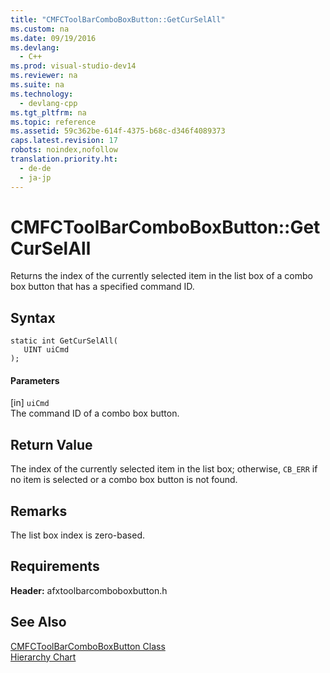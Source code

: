 ```yaml
---
title: "CMFCToolBarComboBoxButton::GetCurSelAll"
ms.custom: na
ms.date: 09/19/2016
ms.devlang: 
  - C++
ms.prod: visual-studio-dev14
ms.reviewer: na
ms.suite: na
ms.technology: 
  - devlang-cpp
ms.tgt_pltfrm: na
ms.topic: reference
ms.assetid: 59c362be-614f-4375-b68c-d346f4089373
caps.latest.revision: 17
robots: noindex,nofollow
translation.priority.ht: 
  - de-de
  - ja-jp
---
```

# CMFCToolBarComboBoxButton::GetCurSelAll
Returns the index of the currently selected item in the list box of a combo box button that has a specified command ID.  
  
## Syntax  
  
```  
static int GetCurSelAll(  
   UINT uiCmd   
);  
```  
  
#### Parameters  
 [in] `uiCmd`  
 The command ID of a combo box button.  
  
## Return Value  
 The index of the currently selected item in the list box; otherwise, `CB_ERR` if no item is selected or a combo box button is not found.  
  
## Remarks  
 The list box index is zero-based.  
  
## Requirements  
 **Header:** afxtoolbarcomboboxbutton.h  
  
## See Also  
 [CMFCToolBarComboBoxButton Class](../vs140/CMFCToolBarComboBoxButton-Class.md)   
 [Hierarchy Chart](../vs140/Hierarchy-Chart.md)